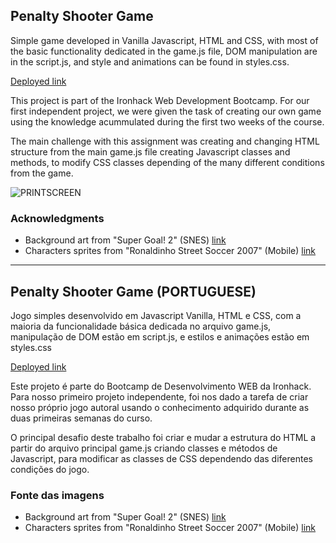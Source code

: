## Penalty Shooter Game 

Simple game developed in Vanilla Javascript, HTML and CSS, with most of the basic functionality dedicated in the game.js file, DOM manipulation are in the script.js, and style and animations can be found in styles.css.

[Deployed link](https://adhkr81.github.io/Penalty-Shooter-/)

This project is part of the Ironhack Web Development Bootcamp. For our first independent project, we were given the task of creating our own game using the knowledge acummulated during the first two weeks of the course.

The main challenge with this assignment was creating and changing HTML structure from the main game.js file creating Javascript classes and methods, to modify CSS classes depending of the many different conditions from the game.


![PRINTSCREEN](https://user-images.githubusercontent.com/104802360/173673903-d801dec6-e031-497a-bd86-f6c4cdde16b0.jpg)

### Acknowledgments

- Background art from "Super Goal! 2" (SNES) [link](https://spritedatabase.net/game/3029)
- Characters sprites from "Ronaldinho Street Soccer 2007" (Mobile) [link](https://spritedatabase.net/game/1373)


----------------------------------------------------------------------------------------------------------------


## Penalty Shooter Game (PORTUGUESE)

Jogo simples desenvolvido em Javascript Vanilla, HTML e CSS, com a maioria da funcionalidade básica dedicada no arquivo game.js, manipulação de DOM estão em script.js, e estilos e animações estão em styles.css

[Deployed link](https://adhkr81.github.io/Penalty-Shooter-/)

Este projeto é parte do Bootcamp de Desenvolvimento WEB da Ironhack. Para nosso primeiro projeto independente, foi nos dado a tarefa de criar nosso próprio jogo autoral usando o conhecimento adquirido durante as duas primeiras semanas do curso.

O principal desafio deste trabalho foi criar e mudar a estrutura do HTML a partir do arquivo principal game.js criando classes e métodos de Javascript, para modificar as classes de CSS dependendo das diferentes condições do jogo.

### Fonte das imagens

- Background art from "Super Goal! 2" (SNES) [link](https://spritedatabase.net/game/3029)
- Characters sprites from "Ronaldinho Street Soccer 2007" (Mobile) [link](https://spritedatabase.net/game/1373)



